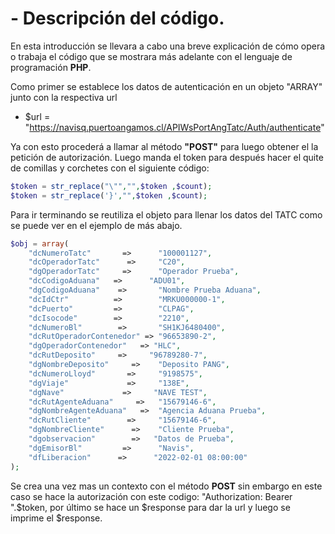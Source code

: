 # - Descripción del código.
En esta introducción se llevara a cabo una breve explicación de cómo opera o trabaja el código 
que se mostrara más adelante con el lenguaje de programación **PHP**.

Como primer se establece los datos de autenticación en un objeto "ARRAY" junto con la respectiva url

- $url = "https://navisq.puertoangamos.cl/APIWsPortAngTatc/Auth/authenticate"

Ya con esto procederá a llamar al método **"POST"** para luego obtener el la petición de autorización. Luego manda el token para después hacer el quite de comillas y corchetes con el siguiente código:
```php
$token = str_replace("\"","",$token ,$count);
$token = str_replace('}',"",$token ,$count);
```
Para ir terminando se reutiliza el objeto para llenar los datos del TATC como se puede ver en 
el ejemplo de más abajo.

```php
$obj = array(
    "dcNumeroTatc"       =>      "100001127",
    "dcOperadorTatc"      =>     "C20",
    "dgOperadorTatc"     =>      "Operador Prueba",
    "dcCodigoAduana"   =>      "ADU01",
    "dgCodigoAduana"    =>       "Nombre Prueba Aduana",
    "dcIdCtr"          =>        "MRKU000000-1",
    "dcPuerto"         =>        "CLPAG",
    "dcIsocode"        =>        "2210",
    "dcNumeroBl"        =>       "SH1KJ6480400",
    "dcRutOperadorContenedor" => "96653890-2",
    "dgOperadorContenedor"   => "HLC",
    "dcRutDeposito"     =>     "96789280-7",
    "dgNombreDeposito"     =>    "Deposito PANG",
    "dcNumeroLloyd"       =>     "9198575",
    "dgViaje"             =>     "138E",
    "dgNave"             =>     "NAVE TEST",
    "dcRutAgenteAduana"     =>   "15679146-6",
    "dgNombreAgenteAduana"   =>  "Agencia Aduana Prueba",
    "dcRutCliente"        =>     "15679146-6",
    "dgNombreCliente"      =>    "Cliente Prueba",
    "dgobservacion"        =>   "Datos de Prueba",
    "dgEmisorBl"         =>      "Navis",
    "dfLiberacion"      =>      "2022-02-01 08:00:00"
);

```
Se crea una vez mas un contexto con el método **POST** sin embargo en este caso se hace la autorización con este codigo: "Authorization: Bearer ".$token, por último se hace un $response para dar la url y luego se imprime el $response.